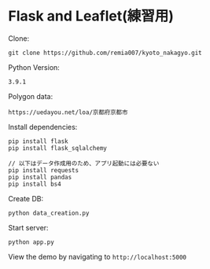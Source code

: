 Flask and Leaflet(練習用)
=================

Clone:
```
git clone https://github.com/remia007/kyoto_nakagyo.git
```


Python Version:

```
3.9.1
```

Polygon data:
```
https://uedayou.net/loa/京都府京都市
```

Install dependencies:

```
pip install flask
pip install flask_sqlalchemy

// 以下はデータ作成用のため、アプリ起動には必要ない
pip install requests
pip install pandas
pip install bs4
```

Create DB:
```
python data_creation.py
```

Start server:

```
python app.py
```

View the demo by navigating to `http://localhost:5000`
